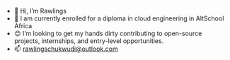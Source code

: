 - 👋 Hi, I’m Rawlings
- 🌱 I am currently enrolled for a diploma in cloud engineering in AltSchool Africa
- 😊 I’m looking to get my hands dirty contributing to open-source projects, internships, and entry-level opportunities.
- 📫 rawlingschukwudi@outlook.com

<!---
Macrawl/Macrawl is a ✨ special ✨ repository because its `README.md` (this file) appears on your GitHub profile.
You can click the Preview link to take a look at your changes.
--->
